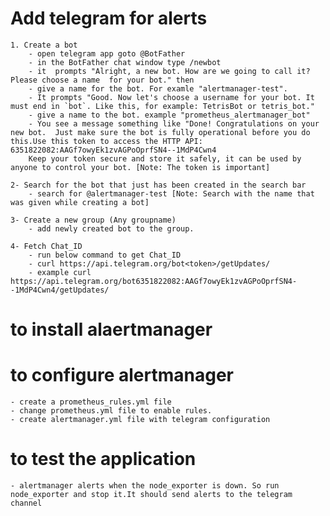 # Add telegram for alerts

    1. Create a bot 
        - open telegram app goto @BotFather
        - in the BotFather chat window type /newbot
        - it  prompts "Alright, a new bot. How are we going to call it? Please choose a name  for your bot." then
        - give a name for the bot. For examle "alertmanager-test".
        - It prompts "Good. Now let's choose a username for your bot. It must end in `bot`. Like this, for example: TetrisBot or tetris_bot."
        - give a name to the bot. example "prometheus_alertmanager_bot"
        - You see a message something like "Done! Congratulations on your new bot.  Just make sure the bot is fully operational before you do this.Use this token to access the HTTP API: 6351822082:AAGf7owyEk1zvAGPoOprfSN4--1MdP4Cwn4
        Keep your token secure and store it safely, it can be used by anyone to control your bot. [Note: The token is important]
    
    2- Search for the bot that just has been created in the search bar
        - search for @alertmanager-test [Note: Search with the name that was given while creating a bot]
    
    3- Create a new group (Any groupname)
        - add newly created bot to the group.
    
    4- Fetch Chat_ID
        - run below command to get Chat_ID
        - curl https://api.telegram.org/bot<token>/getUpdates/
        - example curl https://api.telegram.org/bot6351822082:AAGf7owyEk1zvAGPoOprfSN4--1MdP4Cwn4/getUpdates/

# to install alaertmanager


# to configure alertmanager

    - create a prometheus_rules.yml file
    - change prometheus.yml file to enable rules.
    - create alertmanager.yml file with telegram configuration

# to test the application

    - alertmanager alerts when the node_exporter is down. So run node_exporter and stop it.It should send alerts to the telegram channel